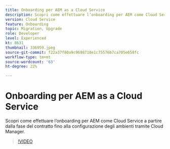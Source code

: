 ```yaml
---
title: Onboarding per AEM as a Cloud Service
description: Scopri come effettuare l’onboarding per AEM come Cloud Service, a partire dalla fase del contratto fino alla configurazione di ambienti tramite Cloud Manager.
version: Cloud Service
feature: Onboarding
topic: Migration, Upgrade
role: Developer
level: Experienced
kt: 8631
thumbnail: 336959.jpeg
source-git-commit: f22a37f80a9c9698718e1c75576b7ca705e658fc
workflow-type: tm+mt
source-wordcount: '63'
ht-degree: 22%

---
```



# Onboarding per AEM as a Cloud Service

Scopri come effettuare l’onboarding per AEM come Cloud Service a partire dalla fase del contratto fino alla configurazione degli ambienti tramite Cloud Manager.

>[!VIDEO](https://video.tv.adobe.com/v/336959/?quality=12&learn=on)
